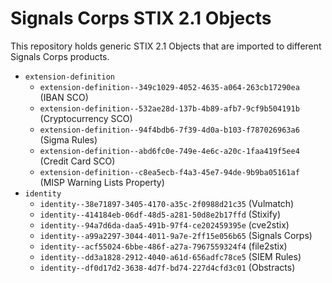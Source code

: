 # Signals Corps STIX 2.1 Objects

This repository holds generic STIX 2.1 Objects that are imported to different Signals Corps products.

* `extension-definition`
	* `extension-definition--349c1029-4052-4635-a064-263cb17290ea` (IBAN SCO)
	* `extension-definition--532ae28d-137b-4b89-afb7-9cf9b504191b` (Cryptocurrency SCO)
	* `extension-definition--94f4bdb6-7f39-4d0a-b103-f787026963a6` (Sigma Rules)
	* `extension-definition--abd6fc0e-749e-4e6c-a20c-1faa419f5ee4` (Credit Card SCO)
	* `extension-definition--c8ea5ecb-f4a3-45e7-94de-9b9ba05161af` (MISP Warning Lists Property)
* `identity`
	* `identity--38e71897-3405-4170-a35c-2f0988d21c35` (Vulmatch)
	* `identity--414184eb-06df-48d5-a281-50d8e2b17ffd` (Stixify)
	* `identity--94a7d6da-daa5-491b-97f4-ce202459395e` (cve2stix)
	* `identity--a99a2297-3044-4011-9a7e-2ff15e056b65` (Signals Corps)
	* `identity--acf55024-6bbe-486f-a27a-7967559324f4` (file2stix)
	* `identity--dd3a1828-2912-4040-a61d-656adfc78ce5` (SIEM Rules)
	* `identity--df0d17d2-3638-4d7f-bd74-227d4cfd3c01` (Obstracts)